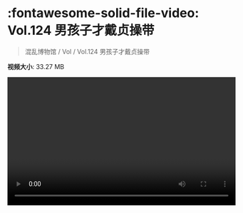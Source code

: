 # :fontawesome-solid-file-video: Vol.124 男孩子才戴贞操带

> 混乱博物馆 / Vol / Vol.124 男孩子才戴贞操带

**视频大小**: 33.27 MB

<video id="V-3a30a4c063ab9cb3b20d317ff1ecacf0" width="512" height="288" preload="none" playsinline webkit-playsinline></video>
